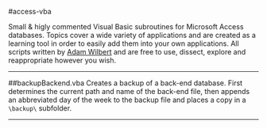#access-vba

Small & higly commented Visual Basic subroutines for Microsoft Access databases. Topics cover a wide variety of applications and are created as a learning tool in order to easily add them into your own applications.
All scripts written by [Adam Wilbert](http://adamwilbert.com) and are free to use, dissect, explore and reappropriate however you wish.
***

##backupBackend.vba
Creates a backup of a back-end database. First determines the current path and name of the back-end file, then appends an abbreviated day of the week to the backup file and places a copy in a `\backup\` subfolder.




***
